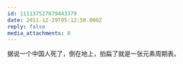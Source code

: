 ```yaml
---
id: 111137527879443379
date: 2011-12-29T05:12:50.000Z
reply: false
media_attachments: 0
---
```


据说一个中国人死了，倒在地上，拍扁了就是一张元素周期表。

